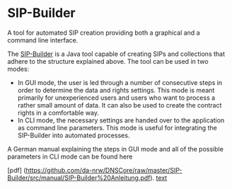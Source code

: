 SIP-Builder
===========

A tool for automated SIP creation providing both a graphical and a command line interface.

The [SIP-Builder](https://github.com/da-nrw/DNSCore/tree/master/SIP-Builder) is a Java tool capable of creating SIPs and collections that adhere to the structure explained above. The tool can be used in two modes:
* In GUI mode, the user is led through a number of consecutive steps in order to determine the data and rights settings. This mode is meant primarily for unexperienced users and users who want to process a rather small amount of data. It can also be used to create the contract rights in a comfortable way.
* In CLI mode, the necessary settings are handed over to the application as command line parameters. This mode is useful for integrating the SIP-Builder into automated processes.

A German manual explaining the steps in GUI mode and all of the possible parameters in CLI mode can be found here

[pdf] (https://github.com/da-nrw/DNSCore/raw/master/SIP-Builder/src/manual/SIP-Builder%20Anleitung.pdf).
[text](https://github.com/da-nrw/DNSCore/tree/master/SIP-Builder/manual_SIPBuilder.md)
